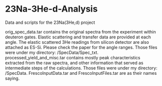 # 23Na-3He-d-Analysis
Data and scripts for the 23Na(3He,d) project

orig_spec_data.tar contains the original spectra from the experiment within deuteron gates. Elastic scattering and transfer data are provided at each angle. The elastic scattered 3He readings from silicon detector are also attached as ES-Si. Please check the paper for the angle ranges. Those files were under my directory: /SpecData/Spec_txt.
processed_yield_and_misc.tar contains mostly peak characteristics extracted from the raw spectra, and other information that served as intermediate steps of the calculations. Those files were under my directory: /SpecData.
FrescoInputData.tar and FrescoInputFiles.tar are as their names saying.
